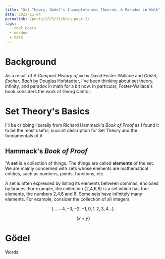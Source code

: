 ```yaml
---
title: "Set Theory, Gödel's Incompleteness Theorem, & Paradox in Math"
date: 2023-11-04
permalink: /posts/2023/11/blog-post-2/
tags:
  - cool posts
  - nerdom
  - math
---
```

# Background 

As a result of *A Compact History of* $\infty$ by David Foster-Wallace and *Gödel, Escher, Bach* 
by Douglas Hofstadter, I've been thinking about set theory, infinity, and paradox in math for a bit now. In particular, Foster-Wallace's
book considers the work of Georg Cantor. 

# Set Theory's Basics

I'll be cribbing liberally from Richard Hammack's *Book of Proof* as I found it to be the most useful, succint description for Set Theory and the fundamentals of it. 

## Hammack's *Book of Proof*

"A **set** is a collection of things. The things are called **elements** of the set. We
are mainly concerned with sets whose elements are mathematical entities, such as numbers, points, functions, etc.

A set is often expressed by listing its elements between commas, enclosed
by braces. For example, the collection {2,4,6,8} is a set which has four
elements, the numbers 2,4,6 and 8. Some sets have infinitely many elements.
For example, consider the collection of all integers,

$$ \{ ... -4, -3, -2, -1, 0, 1, 2, 3, 4 ... \}.$$

$$ \{ x+y \} $$

# Gödel 

Words
